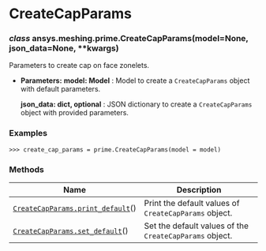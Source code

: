 # CreateCapParams



### *class* ansys.meshing.prime.CreateCapParams(model=None, json_data=None, \*\*kwargs)

Parameters to create cap on face zonelets.

* **Parameters:**
  **model: Model**
  : Model to create a `CreateCapParams` object with default parameters.

  **json_data: dict, optional**
  : JSON dictionary to create a `CreateCapParams` object with provided parameters.

### Examples

```pycon
>>> create_cap_params = prime.CreateCapParams(model = model)
```

<!-- !! processed by numpydoc !! -->

### Methods

| Name | Description |
|-----------------------------------------------------------------------------------------------------------------------------------------------|---------------------------------------------------------|
| [`CreateCapParams.print_default`](ansys.meshing.prime.CreateCapParams.print_default.md#ansys.meshing.prime.CreateCapParams.print_default)()   | Print the default values of `CreateCapParams` object.   |
| [`CreateCapParams.set_default`](ansys.meshing.prime.CreateCapParams.set_default.md#ansys.meshing.prime.CreateCapParams.set_default)()         | Set the default values of the `CreateCapParams` object. |

